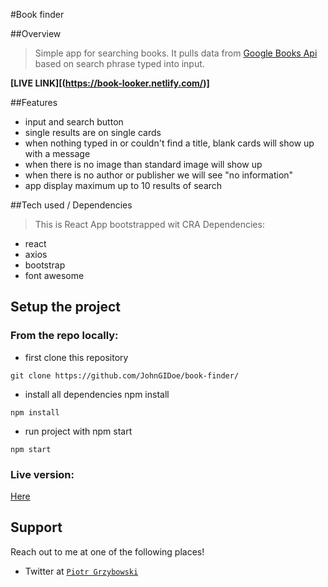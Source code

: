 #Book finder

##Overview
> Simple app for searching books. It pulls data from [Google Books Api](https://developers.google.com/books) based on search phrase typed into input.

**[LIVE LINK][(https://book-looker.netlify.com/)]**

##Features
- input and search button
- single results are on single cards
- when nothing typed in or couldn't find a title, blank cards will show up with a message
- when there is no image than standard image will show up
- when there is no author or publisher we will see "no information"
- app display maximum up to 10 results of search

##Tech used / Dependencies
> This is React App bootstrapped wit CRA
> Dependencies:
- react
- axios
- bootstrap
- font awesome

## Setup the project
### From the repo locally:
- first clone this repository
```shell
git clone https://github.com/JohnGIDoe/book-finder/
```
- install all dependencies npm install
``` shell 
npm install
```
- run project with npm start
```shell
npm start
```
### Live version:
<a href="https://book-looker.netlify.com//">Here</a>

## Support

Reach out to me at one of the following places!

- Twitter at <a href="https://twitter.com/grzybek6" target="_blank">`Piotr Grzybowski`</a>

